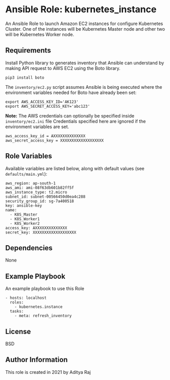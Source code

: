Ansible Role: kubernetes_instance
=========

An Ansible Role to launch Amazon EC2 instances for configure Kubernetes Cluster. One of the instances will be Kubernetes Master node and other two will be Kubernetes Worker node.

Requirements
------------

Install Python library to generates inventory that Ansible can understand by making API request to AWS EC2 using the Boto library.  

```
pip3 install boto
```

The `inventory/ec2.py` script assumes Ansible is being executed where the environment variables needed for Boto have already been set:

```
export AWS_ACCESS_KEY_ID='AK123'
export AWS_SECRET_ACCESS_KEY='abc123'
``` 

**Note:** The AWS credentials can optionally be specified inside `inventory/ec2.ini` file Credentials specified here are ignored if the environment variables are set.

```
aws_access_key_id = AXXXXXXXXXXXXXX
aws_secret_access_key = XXXXXXXXXXXXXXXXXXX
```

Role Variables
--------------

Available variables are listed below, along with default values (see `defaults/main.yml`):

```
aws_region: ap-south-1  
aws_ami: ami-08f63db601b82ff5f  
aws_instance_type: t2.micro  
subnet_id: subnet-00566450d0ea4c288  
security_group_id: sg-7a400518  
key: ansible-key  
name:  
  - K8S_Master  
  - K8S_Worker1  
  - K8S_Worker2  
access_key: AXXXXXXXXXXXXXX
secret_key: XXXXXXXXXXXXXXXXXXX
```

Dependencies
------------

None

Example Playbook
----------------

An example playbook to use this Role
    
```
- hosts: localhost
  roles:
    - kubernetes.instance
  tasks:
    - meta: refresh_inventory
```

License
-------

BSD

Author Information
------------------

This role is created in 2021 by Aditya Raj
